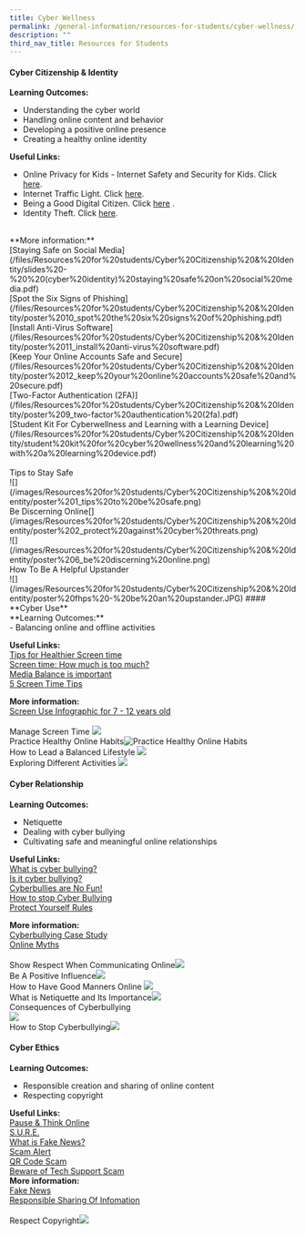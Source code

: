 ```yaml
---
title: Cyber Wellness
permalink: /general-information/resources-for-students/cyber-wellness/
description: ""
third_nav_title: Resources for Students
---
```

#### **Cyber Citizenship &amp; Identity**<br>
**Learning Outcomes:**<br>
- Understanding the cyber world <br>
- Handling online content and behavior <br>
- Developing a positive online presence <br>
- Creating a healthy online identity<br>

**Useful Links:**<br> 
- Online Privacy for Kids - Internet Safety and Security for Kids. Click [here](https://youtu.be/yiKeLOKc1tw).<br>
- Internet Traffic Light. Click [here](https://www.youtube.com/watch?v=QfgjI84PAXw).<br>
-  Being a Good Digital Citizen. Click [here](https://www.youtube.com/watch?v=ju9aOc2MLyo) . <br>
-   Identity Theft. Click [here](https://www.youtube.com/watch?v=nYJOPn6YsT4). 
<br>
**More information:**<br> [Staying Safe on Social Media](/files/Resources%20for%20students/Cyber%20Citizenship%20&amp;%20Identity/slides%20-%20%20(cyber%20identity)%20staying%20safe%20on%20social%20media.pdf)<br> [Spot the Six Signs of Phishing](/files/Resources%20for%20students/Cyber%20Citizenship%20&amp;%20Identity/poster%2010_spot%20the%20six%20signs%20of%20phishing.pdf)<br>[Install Anti-Virus Software](/files/Resources%20for%20students/Cyber%20Citizenship%20&amp;%20Identity/poster%2011_install%20anti-virus%20software.pdf)<br> [Keep Your Online Accounts Safe and Secure](/files/Resources%20for%20students/Cyber%20Citizenship%20&amp;%20Identity/poster%2012_keep%20your%20online%20accounts%20safe%20and%20secure.pdf)<br>[Two-Factor Authentication (2FA)](/files/Resources%20for%20students/Cyber%20Citizenship%20&amp;%20Identity/poster%209_two-factor%20authentication%20(2fa).pdf)<br>[Student Kit For Cyberwellness and Learning with a Learning Device](/files/Resources%20for%20students/Cyber%20Citizenship%20&amp;%20Identity/student%20kit%20for%20cyber%20wellness%20and%20learning%20with%20a%20learning%20device.pdf)<br><br>Tips to Stay Safe<br>![](/images/Resources%20for%20students/Cyber%20Citizenship%20&amp;%20Identity/poster%201_tips%20to%20be%20safe.png)<br>Be Discerning Online[](/images/Resources%20for%20students/Cyber%20Citizenship%20&amp;%20Identity/poster%202_protect%20against%20cyber%20threats.png)<br>![](/images/Resources%20for%20students/Cyber%20Citizenship%20&amp;%20Identity/poster%206_be%20discerning%20online.png)<br>How To Be A Helpful Upstander<br>![](/images/Resources%20for%20students/Cyber%20Citizenship%20&amp;%20Identity/poster%20fhps%20-%20be%20an%20upstander.JPG)
#### **Cyber Use**<br>
**Learning Outcomes:**<br>
- Balancing online and offline activities<br>

**Useful Links:**<br>[Tips for Healthier Screen time](https://www.youtube.com/watch?v=1RUM5mM2MZw&amp;t=49s)<br>[Screen time: How much is too much?](https://www.youtube.com/watch?v=fVALeerZpd4)<br>[Media Balance is important](https://www.youtube.com/watch?v=ikzY4NQeR1U)<br> [5 Screen Time Tips](https://www.youtube.com/watch?v=0uBkqWRB4e0)<br>

**More information:**<br>[Screen Use Infographic for 7 - 12 years old](/files/Resources%20for%20students/Cyber%20Use/screen_use_infographic%20for%207to12.pdf)<br> <br>Manage Screen Time ![](/images/Resources%20for%20students/Cyber%20Use/poster%203_manage%20screen%20time.png) <br> Practice Healthy Online Habits![Practice Healthy Online Habits](/images/Resources%20for%20students/Cyber%20Use/poster%208_practise%20healthy%20online%20habits.png) <br>How to Lead a Balanced Lifestyle ![](/images/Resources%20for%20students/Cyber%20Use/poster%20fhps%20-%20balanced%20lifestyle.JPG)<br>Exploring Different Activities ![](/images/Resources%20for%20students/Cyber%20Use/poster%20fhps%20-%20offline%20activities.JPG)
#### **Cyber Relationship**<br>
**Learning Outcomes:**<br>
- Netiquette<br>
- Dealing with cyber bullying<br> 
- Cultivating safe and meaningful online relationships<br>

**Useful Links:**<br>[What is cyber bullying?](https://www.youtube.com/watch?v=niaDJdEXk9U)<br>[Is it cyber bullying?](https://www.youtube.com/watch?v=vtfMzmkYp9E)<br>[Cyberbullies are No Fun!](https://www.youtube.com/watch?v=peDosNN7l3w)<br>[How to stop Cyber Bullying](https://www.youtube.com/watch?v=WegCMoQ-Uns)<br>[Protect Yourself Rules](https://www.youtube.com/watch?v=916K8xRxQZw)

**More information:**<br>[Cyberbullying Case Study](/files/Resources%20for%20students/Cyber%20Relationships/slides%20-%20cyberbullying%20case%20study.pdf)<br>[Online Myths](/files/Resources%20for%20students/Cyber%20Relationships/poster%20-%20%20online%20myths.pdf)<br><br>Show Respect When Communicating Online![](/images/Resources%20for%20students/Cyber%20Relationships/poster%204_show%20respect%20when%20communicating%20online.png)<br>Be A Positive Influence![](/images/Resources%20for%20students/Cyber%20Relationships/poster%205_be%20a%20positive%20influence.png)<br>How to Have Good Manners Online ![](/images/Resources%20for%20students/Cyber%20Relationships/poster%20fhps%20-%20good%20etiquette%20online.JPG)<br>What is Netiquette and Its Importance![](/images/Resources%20for%20students/Cyber%20Relationships/poster%20fhps%20-%20netiquette.JPG)<br>Consequences of Cyberbullying<br> ![](/images/Resources%20for%20students/Cyber%20Relationships/poster%20fhps%20-%20no%20to%20cyber%20bullying.JPG)<br>How to Stop Cyberbullying![](/images/Resources%20for%20students/Cyber%20Relationships/poster%20fhps%20-%20stop%20cyber%20bullying.JPG)

#### **Cyber Ethics**<br>
**Learning Outcomes:**<br>
- Responsible creation and sharing of online content<br>
- Respecting copyright<br>

**Useful Links:**<br>[Pause &amp; Think Online](https://www.youtube.com/watch?v=X_duZ-1LApg) <br>[S.U.R.E.](https://www.youtube.com/watch?v=JNFnPqTTPIc)<br>[What is Fake News?](https://www.youtube.com/watch?v=RDOFt1tFYx8)<br>[Scam Alert](https://www.youtube.com/watch?v=qRWpvcjpQNw)<br>[QR Code Scam](https://www.youtube.com/shorts/-al2YreIoFw)<br>[Beware of Tech Support Scam](https://www.youtube.com/watch?v=g1ZApugPgq0)
<br>
**More information:**<br>[Fake News](/files/Resources%20for%20students/Cyber%20Ethics/slides%20-%20fake%20news.pdf)<br>[Responsible Sharing Of Infomation](/files/Resources%20for%20students/Cyber%20Ethics/poster%20responsible%20sharing.pdf)<br><br>Respect Copyright![](/images/Resources%20for%20students/Cyber%20Ethics/poster%207_respect%20copyright.png)
